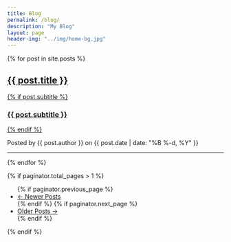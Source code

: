 ```yaml
---
title: Blog
permalink: /blog/
description: "My Blog"
layout: page
header-img: "../img/home-bg.jpg"
---
```


{% for post in site.posts %}
<div class="post-preview">
    <a href="{{ post.url | prepend: site.baseurl }}">
        <h2 class="post-title">
            {{ post.title }}
        </h2>
        {% if post.subtitle %}
        <h3 class="post-subtitle">
            {{ post.subtitle }}
        </h3>
        {% endif %}
    </a>
    <p class="post-meta">Posted by {{ post.author }} on {{ post.date | date: "%B %-d, %Y" }}</p>
</div>
<hr>
{% endfor %}

<!-- Pager -->
{% if paginator.total_pages > 1 %}
<ul class="pager">
    {% if paginator.previous_page %}
    <li class="previous">
        <a href="{{ paginator.previous_page_path | prepend: site.baseurl | replace: '//', '/' }}">&larr; Newer Posts</a>
    </li>
    {% endif %}
    {% if paginator.next_page %}
    <li class="next">
        <a href="{{ paginator.next_page_path | prepend: site.baseurl | replace: '//', '/' }}">Older Posts &rarr;</a>
    </li>
    {% endif %}
</ul>
{% endif %}
